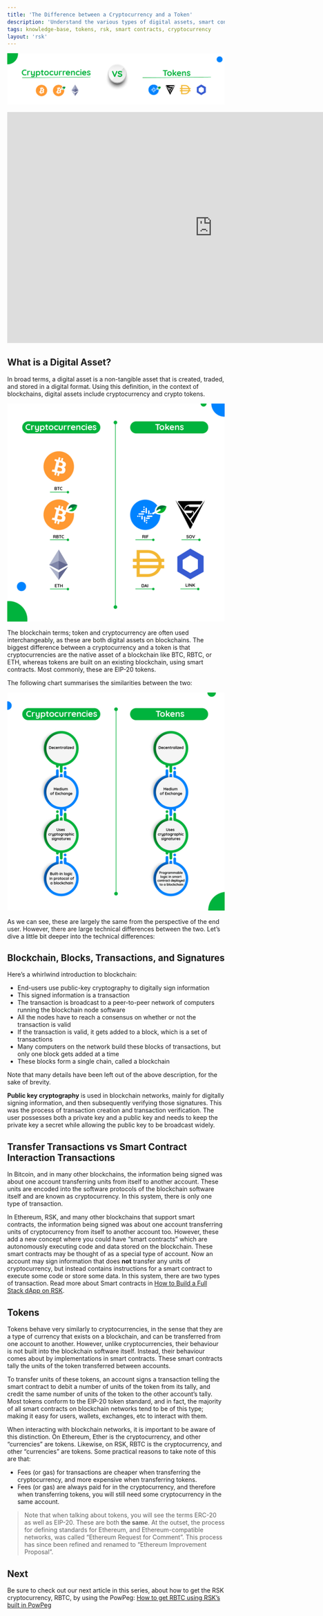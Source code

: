 ```yaml
---
title: 'The Difference between a Cryptocurrency and a Token'
description: 'Understand the various types of digital assets, smart contracts, and the differences between a cryptocurrency and a token.'
tags: knowledge-base, tokens, rsk, smart contracts, cryptocurrency
layout: 'rsk'
---
```


![CryptovsTokenBanner](/assets/img/kb/get-crypto-on-rsk/crypto-token-banner.jpg)

<div class="video-container">
  <iframe width="949" height="534" src="https://www.youtube.com/embed/GWoNxoaIsbQ" frameborder="0" allow="accelerometer; autoplay; encrypted-media; gyroscope; picture-in-picture" allowfullscreen></iframe>
</div>

## What is a Digital Asset?

In broad terms, a digital asset is a non-tangible asset that is created, traded, and stored in a digital format. Using this definition, in the context of blockchains, digital assets include cryptocurrency and crypto tokens.

![CryptovsTokenList](/assets/img/kb/get-crypto-on-rsk/crypto-token-1.jpg)

The blockchain terms; token and cryptocurrency are often used interchangeably, as these are both digital assets on blockchains. The biggest difference between a cryptocurrency and a token is that cryptocurrencies are the native asset of a
blockchain like BTC, RBTC, or ETH, whereas tokens are built on an existing blockchain, using smart contracts. Most commonly, these are EIP-20 tokens.

The following chart summarises the similarities between the two:

![CryptovsTokenList2](/assets/img/kb/get-crypto-on-rsk/crypto-token-2.jpg)

As we can see, these are largely the same from the perspective of the end user. However, there are large technical differences between the two. Let’s dive a little bit deeper into the technical differences:

## Blockchain, Blocks, Transactions, and Signatures

Here’s a whirlwind introduction to blockchain:

- End-users use public-key cryptography to digitally sign information
- This signed information is a transaction
- The transaction is broadcast to a peer-to-peer network of computers running the blockchain node software
- All the nodes have to reach a consensus on whether or not the transaction is valid
- If the transaction is valid, it gets added to a block, which is a set of transactions
- Many computers on the network build these blocks of transactions, but only one block gets added at a time
- These blocks form a single chain, called a blockchain

Note that many details have been left out of the above description, for the sake of brevity.

**Public key cryptography** is used in blockchain networks, mainly for digitally signing information, and then subsequently verifying those signatures. This was the process of transaction creation and transaction verification. The user possesses both a private key and a public key and needs to keep the private key a secret while allowing the public key to be broadcast widely.

## Transfer Transactions vs Smart Contract Interaction Transactions

In Bitcoin, and in many other blockchains, the information being signed was about one account transferring units from itself to another account. These units are encoded into the software protocols of the blockchain software itself and are known as cryptocurrency. In this system, there is only one type of transaction.

In Ethereum, RSK, and many other blockchains that support smart contracts, the information being signed was about one account transferring units of cryptocurrency from itself to another account too. However, these add a new concept where you could have “smart contracts” which are autonomously executing code and data stored on the blockchain. These smart contracts may be thought of as a special type of account. Now an account may sign information that does **not** transfer any units of cryptocurrency, but instead contains instructions for a smart contract to execute some code or store some data. In this system, there are two types of transaction. Read more about Smart contracts in [How to Build a Full Stack dApp on RSK](https://developers.rsk.co/guides/full-stack-dapp-on-rsk/part1-overview/).

## Tokens

Tokens behave very similarly to cryptocurrencies, in the sense that they are a type of currency that exists on a blockchain, and can be transferred from one account to another. However, unlike cryptocurrencies, their behaviour is not built into the blockchain software itself. Instead, their behaviour comes about by implementations in smart contracts. These smart contracts tally the units of the token transferred between accounts.

To transfer units of these tokens, an account signs a transaction telling the smart contract to debit a number of units of the token from its tally, and credit the same number of units of the token to the other account’s tally. Most tokens conform to the EIP-20 token standard, and in fact, the majority of all smart contracts on blockchain networks tend to be of this type; making it easy for users, wallets, exchanges, etc to interact with them.

When interacting with blockchain networks, it is important to be aware of this distinction. On Ethereum, Ether is the cryptocurrency, and other “currencies” are tokens. Likewise, on RSK, RBTC is the cryptocurrency, and other “currencies” are tokens. Some practical reasons to take note of this are that:

- Fees (or gas) for transactions are cheaper when transferring the cryptocurrency, and more expensive when transferring tokens.
- Fees (or gas) are always paid for in the cryptocurrency, and therefore when transferring tokens, you will still need some cryptocurrency in the same account.

> Note that when talking about tokens, you will see the terms ERC-20 as well as EIP-20. These are both **the same**. At the outset, the process for defining standards for Ethereum, and Ethereum-compatible networks, was called “Ethereum Request for Comment”. This process has since been refined and renamed to “Ethereum Improvement Proposal”.

## Next

Be sure to check out our next article in this series,
about how to get the RSK cryptocurrency, RBTC,
by using the PowPeg: [How to get RBTC using RSK’s built in PowPeg](/kb/get-crypto-on-rsk/powpeg-btc-rbtc/)

